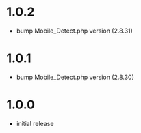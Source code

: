 1.0.2
=====

* bump Mobile_Detect.php version (2.8.31)

1.0.1
=====

* bump Mobile_Detect.php version (2.8.30)

1.0.0
=====

* initial release
